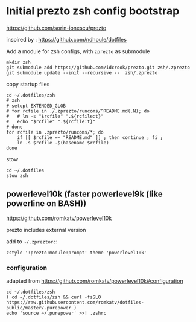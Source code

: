 Initial prezto zsh config bootstrap
===================================

https://github.com/sorin-ionescu/prezto

inspired by : https://github.com/ndhoule/dotfiles

Add a module for zsh configs, with `zprezto` as submodule

```shell
mkdir zsh
git submodule add https://github.com/idcrook/prezto.git zsh/.zprezto
git submodule update --init --recursive --  zsh/.zprezto
```

copy startup files

```shell
cd ~/.dotfiles/zsh
# zsh
# setopt EXTENDED_GLOB
# for rcfile in ./.zprezto/runcoms/^README.md(.N); do
#   # ln -s "$rcfile" ".${rcfile:t}"
#   echo "$rcfile" ".${rcfile:t}"
# done
for rcfile in .zprezto/runcoms/*; do
    if [[ $rcfile =~ "README.md" ]] ; then continue ; fi ;
    ln -s $rcfile .$(basename $rcfile)
done
```

stow

```
cd ~/.dotfiles
stow zsh
```

powerlevel10k (faster powerlevel9k (like powerline on BASH))
------------------------------------------------------------

https://github.com/romkatv/powerlevel10k

prezto includes external version

add to `~/.zpreztorc`:

```
zstyle ':prezto:module:prompt' theme 'powerlevel10k'
```

### configuration

adapted from https://github.com/romkatv/powerlevel10k#configuration

```
cd ~/.dotfiles/zsh
( cd ~/.dotfiles/zsh && curl -fsSLO https://raw.githubusercontent.com/romkatv/dotfiles-public/master/.purepower )
echo 'source ~/.purepower' >>! .zshrc
```
